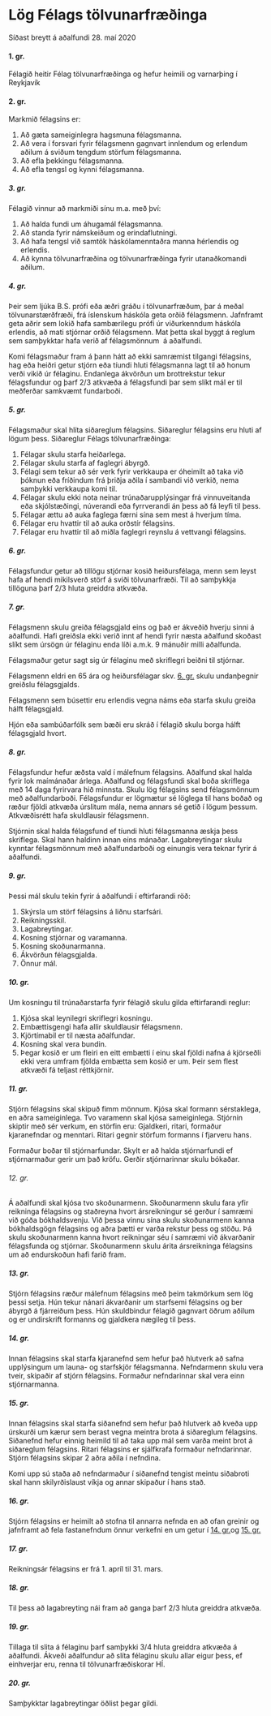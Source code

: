 # Lög Félags tölvunarfræðinga

Síðast breytt á aðalfundi 28. maí 2020

#### 1. gr.

Félagið heitir Félag tölvunarfræðinga og hefur heimili og varnarþing í Reykjavík

#### 2. gr.

Markmið félagsins er:

1. Að gæta sameiginlegra hagsmuna félagsmanna.
2. Að vera í forsvari fyrir félagsmenn gagnvart innlendum og erlendum aðilum á sviðum tengdum störfum félagsmanna.
3. Að efla þekkingu félagsmanna.
4. Að efla tengsl og kynni félagsmanna.

##### 3. gr.

Félagið vinnur að markmiði sínu  m.a. með því:

1. Að halda fundi um  áhugamál félagsmanna.
2. Að standa fyrir námskeiðum og erindaflutningi.
3. Að hafa tengsl við samtök háskólamenntaðra manna hérlendis og  erlendis.
4. Að kynna tölvunarfræðina og tölvunarfræðinga  fyrir utanaðkomandi aðilum.

##### 4. gr.

Þeir sem ljúka B.S. prófi eða æðri gráðu í tölvunarfræðum, þar á meðal tölvunarstærðfræði, frá íslenskum háskóla geta orðið félagsmenn. Jafnframt geta aðrir sem lokið hafa sambærilegu prófi úr viðurkenndum háskóla erlendis, að mati stjórnar orðið félagsmenn. Mat þetta skal byggt á reglum sem samþykktar hafa verið af félagsmönnum  á aðalfundi. 

Komi félagsmaður fram á þann hátt að ekki samræmist tilgangi félagsins, hag eða heiðri getur stjórn eða tíundi hluti félagsmanna lagt til að honum verði vikið úr félaginu. Endanlega ákvörðun um brottrekstur tekur félagsfundur og þarf 2/3 atkvæða á félagsfundi þar sem slíkt mál er til meðferðar samkvæmt fundarboði.


##### 5. gr.

Félagsmaður skal hlíta siðareglum félagsins. Siðareglur félagsins eru hluti af lögum þess.  Siðareglur Félags tölvunarfræðinga:

1. Félagar skulu starfa heiðarlega.
2. Félagar skulu starfa af faglegri  ábyrgð.
3. Félagi sem tekur að sér verk fyrir verkkaupa er óheimilt að taka við  þóknun eða fríðindum frá  þriðja aðila í sambandi við verkið,  nema samþykki verkkaupa komi til.
4. Félagar skulu ekki nota neinar trúnaðarupplýsingar frá vinnuveitanda  eða skjólstæðingi, núverandi eða  fyrrverandi án þess að fá leyfi til  þess.
5. Félagar ættu að auka faglega færni sína sem mest á hverjum  tíma.
6. Félagar eru hvattir til að  auka orðstír félagsins.
7. Félagar eru hvattir til að  miðla faglegri reynslu á vettvangi  félagsins.

##### 6. gr.

Félagsfundur getur að tillögu stjórnar kosið heiðursfélaga, menn sem leyst hafa af hendi mikilsverð störf á sviði tölvunarfræði. Til að samþykkja tillöguna þarf 2/3 hluta greiddra atkvæða.

##### 7. gr.

Félagsmenn skulu greiða félagsgjald eins og það er ákveðið hverju sinni á aðalfundi. Hafi greiðsla ekki verið innt af hendi fyrir næsta aðalfund skoðast slíkt sem úrsögn úr félaginu enda líði a.m.k. 9 mánuðir milli aðalfunda. 

Félagsmaður getur sagt sig úr félaginu með skriflegri beiðni til stjórnar.

Félagsmenn eldri en 65 ára og heiðursfélagar skv. [6. gr.](#6-gr) skulu undanþegnir greiðslu félagsgjalds.

Félagsmenn sem búsettir eru erlendis vegna náms eða starfa skulu greiða hálft félagsgjald.

Hjón eða sambúðarfólk sem bæði eru skráð í félagið skulu borga hálft félagsgjald hvort.

##### 8. gr.

Félagsfundur hefur æðsta vald í málefnum félagsins. Aðalfund skal halda fyrir lok maímánaðar árlega.  Aðalfund og félagsfundi skal boða skriflega með 14 daga fyrirvara hið minnsta. Skulu lög félagsins send félagsmönnum með aðalfundarboði.  Félagsfundur er lögmætur sé löglega til hans boðað og ræður fjöldi atkvæða úrslitum mála, nema annars sé getið í lögum þessum.  Atkvæðisrétt hafa skuldlausir félagsmenn.

Stjórnin skal halda  félagsfund ef tíundi hluti félagsmanna æskja þess skriflega. Skal hann haldinn innan eins mánaðar. Lagabreytingar skulu kynntar félagsmönnum með aðalfundarboði og einungis vera teknar fyrir á aðalfundi.

##### 9. gr.

Þessi mál skulu tekin fyrir á aðalfundi í eftirfarandi röð:

1. Skýrsla um störf félagsins á liðnu starfsári.
2. Reikningsskil.
3. Lagabreytingar.
4. Kosning stjórnar og varamanna.
5. Kosning skoðunarmanna.
6. Ákvörðun félagsgjalda.
7. Önnur mál.

##### 10. gr.

Um kosningu til trúnaðarstarfa fyrir félagið skulu gilda eftirfarandi reglur:

1. Kjósa skal leynilegri skriflegri kosningu.
2. Embættisgengi hafa allir skuldlausir félagsmenn.
3. Kjörtímabil er til næsta aðalfundar.
4. Kosning skal vera bundin.
5. Þegar kosið er um fleiri en eitt embætti í einu skal fjöldi nafna á kjörseðli ekki vera umfram fjölda embætta sem  kosið er um. Þeir sem flest atkvæði fá teljast réttkjörnir.

##### 11. gr.

Stjórn félagsins skal skipuð fimm  mönnum. Kjósa skal formann sérstaklega, en  aðra sameiginlega. Tvo varamenn skal kjósa sameiginlega.  Stjórnin skiptir með sér verkum, en störfin  eru: Gjaldkeri, ritari, formaður kjaranefndar og menntari.  Ritari gegnir störfum formanns í fjarveru  hans.

Formaður boðar til stjórnarfundar. Skylt er að halda stjórnarfundi ef stjórnarmaður gerir um það kröfu.  Gerðir stjórnarinnar skulu bókaðar.

###### 12. gr.

Á aðalfundi skal kjósa tvo skoðunarmenn. Skoðunarmenn skulu fara yfir reikninga  félagsins og staðreyna hvort ársreikningur sé gerður í samræmi við góða bókhaldsvenju. Við þessa vinnu sína skulu skoðunarmenn kanna bókhaldsgögn félagsins og aðra þætti er varða rekstur þess og  stöðu. Þá skulu skoðunarmenn kanna hvort  reikningar séu í samræmi við  ákvarðanir félagsfunda og stjórnar.  Skoðunarmenn skulu árita ársreikninga  félagsins um að endurskoðun hafi farið  fram.

##### 13. gr.

Stjórn félagsins ræður málefnum félagsins með þeim takmörkum  sem lög þessi setja. Hún tekur nánari ákvarðanir um starfsemi félagsins og ber  ábyrgð á fjárreiðum þess.  Hún skuldbindur félagið gagnvart öðrum aðilum og er undirskrift formanns og gjaldkera nægileg til þess.

##### 14. gr.

Innan félagsins skal starfa kjaranefnd sem hefur það hlutverk að safna upplýsingum um launa- og starfskjör félagsmanna. Nefndarmenn skulu vera tveir, skipaðir af stjórn félagsins. Formaður nefndarinnar skal vera einn stjórnarmanna.

##### 15. gr.

Innan félagsins skal starfa siðanefnd sem hefur það hlutverk að kveða upp úrskurði um  kærur sem berast vegna meintra brota á siðareglum  félagsins. Siðanefnd hefur einnig heimild til að taka upp mál sem varða meint brot á siðareglum félagsins. Ritari félagsins er sjálfkrafa formaður nefndarinnar. Stjórn félagsins skipar 2 aðra aðila í nefndina.

Komi upp sú staða að nefndarmaður í siðanefnd tengist meintu siðabroti skal hann skilyrðislaust víkja og annar skipaður í hans stað.

##### 16. gr.

Stjórn félagsins er heimilt að stofna til annarra nefnda en að ofan greinir og jafnframt að fela fastanefndum önnur verkefni en um getur í [14. gr.](#14-gr)og [15. gr.](#15-gr)

##### 17. gr.

Reikningsár félagsins er frá 1. apríl til 31. mars.

##### 18. gr.

Til þess að lagabreyting nái fram að ganga þarf 2/3 hluta greiddra atkvæða.

##### 19. gr.

Tillaga til slita á félaginu þarf samþykki 3/4 hluta greiddra atkvæða á aðalfundi. Ákveði aðalfundur að slíta félaginu skulu allar eigur þess, ef einhverjar eru, renna til tölvunarfræðiskorar HÍ.

##### 20. gr.

Samþykktar lagabreytingar öðlist þegar gildi.
